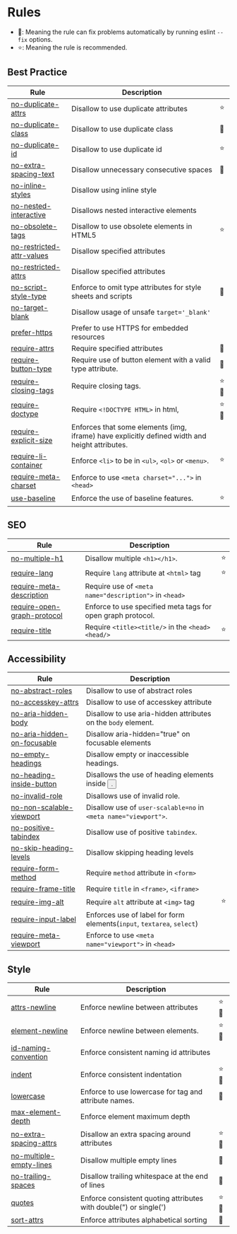 <!-- This file is generated by 'yarn docs' command. Don't edit this -->

# Rules

- 🔧: Meaning the rule can fix problems automatically by running eslint `--fix` options.
- ⭐: Meaning the rule is recommended.

## Best Practice

| Rule                                                         | Description                                                                                    |      |
| ------------------------------------------------------------ | ---------------------------------------------------------------------------------------------- | ---- |
| [no-duplicate-attrs](rules/no-duplicate-attrs)               | Disallow to use duplicate attributes                                                           | ⭐   |
| [no-duplicate-class](rules/no-duplicate-class)               | Disallow to use duplicate class                                                                | 🔧   |
| [no-duplicate-id](rules/no-duplicate-id)                     | Disallow to use duplicate id                                                                   | ⭐   |
| [no-extra-spacing-text](rules/no-extra-spacing-text)         | Disallow unnecessary consecutive spaces                                                        | 🔧   |
| [no-inline-styles](rules/no-inline-styles)                   | Disallow using inline style                                                                    |      |
| [no-nested-interactive](rules/no-nested-interactive)         | Disallows nested interactive elements                                                          |      |
| [no-obsolete-tags](rules/no-obsolete-tags)                   | Disallow to use obsolete elements in HTML5                                                     | ⭐   |
| [no-restricted-attr-values](rules/no-restricted-attr-values) | Disallow specified attributes                                                                  |      |
| [no-restricted-attrs](rules/no-restricted-attrs)             | Disallow specified attributes                                                                  |      |
| [no-script-style-type](rules/no-script-style-type)           | Enforce to omit type attributes for style sheets and scripts                                   | 🔧   |
| [no-target-blank](rules/no-target-blank)                     | Disallow usage of unsafe `target='_blank'`                                                     |      |
| [prefer-https](rules/prefer-https)                           | Prefer to use HTTPS for embedded resources                                                     |      |
| [require-attrs](rules/require-attrs)                         | Require specified attributes                                                                   | 🔧   |
| [require-button-type](rules/require-button-type)             | Require use of button element with a valid type attribute.                                     | 🔧   |
| [require-closing-tags](rules/require-closing-tags)           | Require closing tags.                                                                          | ⭐🔧 |
| [require-doctype](rules/require-doctype)                     | Require `<!DOCTYPE HTML>` in html,                                                             | ⭐🔧 |
| [require-explicit-size](rules/require-explicit-size)         | Enforces that some elements (img, iframe) have explicitly defined width and height attributes. |      |
| [require-li-container](rules/require-li-container)           | Enforce `<li>` to be in `<ul>`, `<ol>` or `<menu>`.                                            | ⭐   |
| [require-meta-charset](rules/require-meta-charset)           | Enforce to use `<meta charset="...">` in `<head>`                                              |      |
| [use-baseline](rules/use-baseline)                           | Enforce the use of baseline features.                                                          | ⭐   |

## SEO

| Rule                                                             | Description                                                 |     |
| ---------------------------------------------------------------- | ----------------------------------------------------------- | --- |
| [no-multiple-h1](rules/no-multiple-h1)                           | Disallow multiple `<h1></h1>`.                              | ⭐  |
| [require-lang](rules/require-lang)                               | Require `lang` attribute at `<html>` tag                    | ⭐  |
| [require-meta-description](rules/require-meta-description)       | Require use of `<meta name="description">` in `<head>`      |     |
| [require-open-graph-protocol](rules/require-open-graph-protocol) | Enforce to use specified meta tags for open graph protocol. |     |
| [require-title](rules/require-title)                             | Require `<title><title/>` in the `<head><head/>`            | ⭐  |

## Accessibility

| Rule                                                             | Description                                                            |     |
| ---------------------------------------------------------------- | ---------------------------------------------------------------------- | --- |
| [no-abstract-roles](rules/no-abstract-roles)                     | Disallow to use of abstract roles                                      |     |
| [no-accesskey-attrs](rules/no-accesskey-attrs)                   | Disallow to use of accesskey attribute                                 |     |
| [no-aria-hidden-body](rules/no-aria-hidden-body)                 | Disallow to use aria-hidden attributes on the `body` element.          |     |
| [no-aria-hidden-on-focusable](rules/no-aria-hidden-on-focusable) | Disallow aria-hidden="true" on focusable elements                      |     |
| [no-empty-headings](rules/no-empty-headings)                     | Disallow empty or inaccessible headings.                               |     |
| [no-heading-inside-button](rules/no-heading-inside-button)       | Disallows the use of heading elements inside <button>.                 |     |
| [no-invalid-role](rules/no-invalid-role)                         | Disallows use of invalid role.                                         |     |
| [no-non-scalable-viewport](rules/no-non-scalable-viewport)       | Disallow use of `user-scalable=no` in `<meta name="viewport">`.        |     |
| [no-positive-tabindex](rules/no-positive-tabindex)               | Disallow use of positive `tabindex`.                                   |     |
| [no-skip-heading-levels](rules/no-skip-heading-levels)           | Disallow skipping heading levels                                       |     |
| [require-form-method](rules/require-form-method)                 | Require `method` attribute in `<form>`                                 |     |
| [require-frame-title](rules/require-frame-title)                 | Require `title` in `<frame>`, `<iframe>`                               |     |
| [require-img-alt](rules/require-img-alt)                         | Require `alt` attribute at `<img>` tag                                 | ⭐  |
| [require-input-label](rules/require-input-label)                 | Enforces use of label for form elements(`input`, `textarea`, `select`) |     |
| [require-meta-viewport](rules/require-meta-viewport)             | Enforce to use `<meta name="viewport">` in `<head>`                    |     |

## Style

| Rule                                                     | Description                                                       |      |
| -------------------------------------------------------- | ----------------------------------------------------------------- | ---- |
| [attrs-newline](rules/attrs-newline)                     | Enforce newline between attributes                                | ⭐🔧 |
| [element-newline](rules/element-newline)                 | Enforce newline between elements.                                 | ⭐🔧 |
| [id-naming-convention](rules/id-naming-convention)       | Enforce consistent naming id attributes                           |      |
| [indent](rules/indent)                                   | Enforce consistent indentation                                    | ⭐🔧 |
| [lowercase](rules/lowercase)                             | Enforce to use lowercase for tag and attribute names.             | 🔧   |
| [max-element-depth](rules/max-element-depth)             | Enforce element maximum depth                                     |      |
| [no-extra-spacing-attrs](rules/no-extra-spacing-attrs)   | Disallow an extra spacing around attributes                       | ⭐🔧 |
| [no-multiple-empty-lines](rules/no-multiple-empty-lines) | Disallow multiple empty lines                                     | 🔧   |
| [no-trailing-spaces](rules/no-trailing-spaces)           | Disallow trailing whitespace at the end of lines                  | 🔧   |
| [quotes](rules/quotes)                                   | Enforce consistent quoting attributes with double(") or single(') | ⭐🔧 |
| [sort-attrs](rules/sort-attrs)                           | Enforce attributes alphabetical sorting                           | 🔧   |
